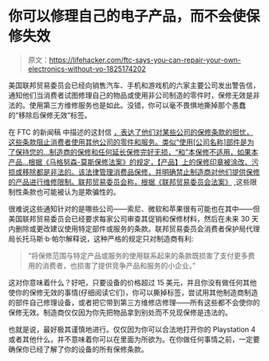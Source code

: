 # 你可以修理自己的电子产品，而不会使保修失效

> 原文：<https://lifehacker.com/ftc-says-you-can-repair-your-own-electronics-without-vo-1825174202>

美国联邦贸易委员会已经向销售汽车、手机和游戏机的六家主要公司发出警告信，通知他们当消费者试图修理自己的物品或使用非公司制造的零件时，保修无效是非法的。使用第三方维修服务也是如此。没错，你可以毫不畏惧地撕掉那个愚蠢的“移除后保修无效”标签。



在 FTC 的新闻稿 中描述的这封信 [，表达了他们对某些公司的保修条款的担忧，这些条款阻止消费者使用其他公司的零件和服务。类似“使用[公司名称]部件是为了保持您的...制造商的保修和任何延长保修完好无损，“和”本保修不适用，如果本产品...根据《马格努森-莫斯保修法案》的规定，【产品】上的保修印章被涂改、污损或移除都是非法的。该法律管理消费品保修，并明确禁止制造商对他们提供保修的产品进行维修限制。联邦贸易委员会称，根据《联邦贸易委员会法案》](https://www.ftc.gov/news-events/press-releases/2018/04/ftc-staff-warns-companies-it-illegal-condition-warranty-coverage) ,这些限制性条款也可能被认为是欺骗性的。

很难说这些通知针对的是哪些公司——索尼、微软和苹果很有可能也在其中——但美国联邦贸易委员会已经要求每家公司审查其促销和保修材料，然后在未来 30 天内删除或更改建议使用特定部件或服务的条款。联邦贸易委员会消费者保护局代理局长托马斯·b·帕尔解释说，这种严格的规定只对制造商有利:

> “将保修范围与特定产品或服务的使用联系起来的条款既损害了支付更多费用的消费者，也损害了提供竞争产品和服务的小企业。”

这对你意味着什么？好吧，只要设备的价格超过 15 美元，并且你没有做任何其他使你的保修无效的事情(仔细阅读它们)，你可以撕掉标签，尝试用其他制造商制造的部件自己修理设备，或者把它带到第三方维修店修理——所有这些都不会使你的保修无效。制造商仅仅因为你先把物品拿到别处而不兑现保修是违法的。

也就是说，最好极其谨慎地进行。仅仅因为你可以合法地打开你的 Playstation 4 或者其他什么，并不意味着你可以在里面为所欲为。在你做任何事情之前，一定要确保你已经了解了你的设备的所有保修条款。